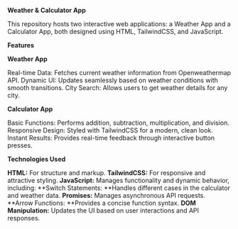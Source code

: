 
**Weather & Calculator App**

This repository hosts two interactive web applications: a Weather App and a Calculator App, both designed using HTML, TailwindCSS, and JavaScript.

**Features**

**Weather App**

Real-time Data: Fetches current weather information from Openweathermap API.
Dynamic UI: Updates seamlessly based on weather conditions with smooth transitions.
City Search: Allows users to get weather details for any city.

**Calculator App**

Basic Functions: Performs addition, subtraction, multiplication, and division.
Responsive Design: Styled with TailwindCSS for a modern, clean look.
Instant Results: Provides real-time feedback through interactive button presses.

**Technologies Used**

**HTML:** For structure and markup.
**TailwindCSS:** For responsive and attractive styling.
**JavaScript:** Manages functionality and dynamic behavior, including:
**Switch Statements: **Handles different cases in the calculator and weather data.
**Promises:** Manages asynchronous API requests.
**Arrow Functions: **Provides a concise function syntax.
**DOM Manipulation:** Updates the UI based on user interactions and API responses.
